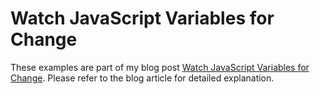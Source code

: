 # Watch JavaScript Variables for Change

These examples are part of my blog post [Watch JavaScript Variables for Change](https://www.trpkovski.com/2021/10/07/watch-javascript-variables-for-change/). Please refer to the blog article for detailed explanation.
